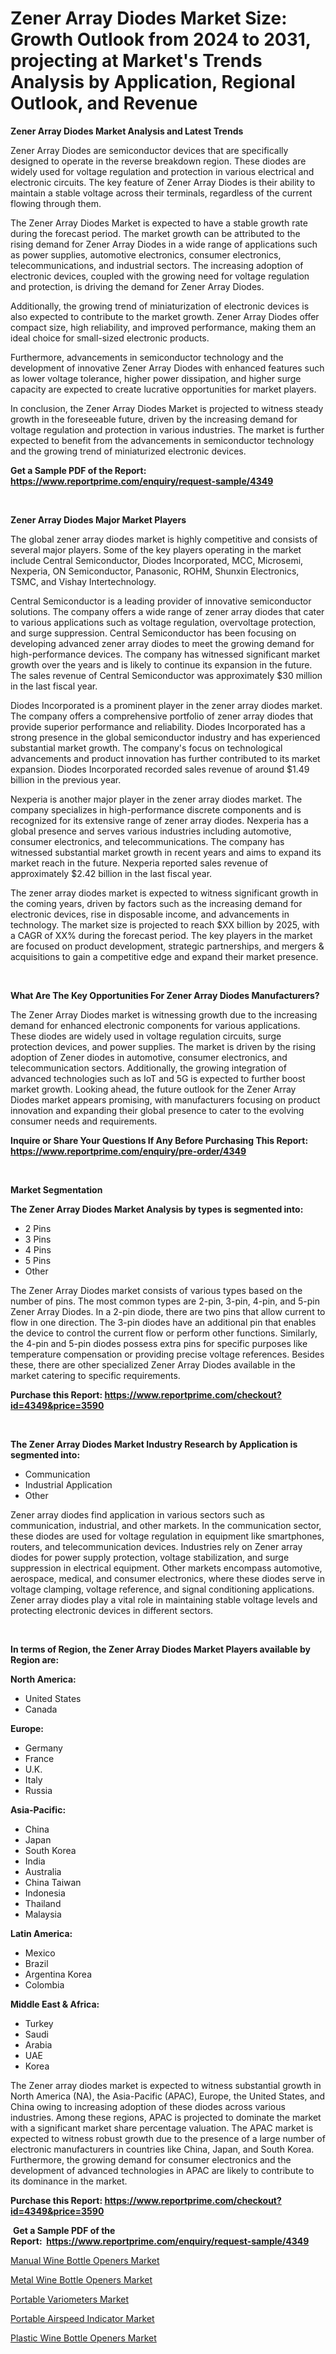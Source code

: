 <p><h1>Zener Array Diodes Market Size: Growth Outlook from 2024 to 2031, projecting at Market's Trends Analysis by Application, Regional Outlook, and Revenue</h1></p><p><strong>Zener Array Diodes Market Analysis and Latest Trends</strong></p>
<p><p>Zener Array Diodes are semiconductor devices that are specifically designed to operate in the reverse breakdown region. These diodes are widely used for voltage regulation and protection in various electrical and electronic circuits. The key feature of Zener Array Diodes is their ability to maintain a stable voltage across their terminals, regardless of the current flowing through them.</p><p>The Zener Array Diodes Market is expected to have a stable growth rate during the forecast period. The market growth can be attributed to the rising demand for Zener Array Diodes in a wide range of applications such as power supplies, automotive electronics, consumer electronics, telecommunications, and industrial sectors. The increasing adoption of electronic devices, coupled with the growing need for voltage regulation and protection, is driving the demand for Zener Array Diodes.</p><p>Additionally, the growing trend of miniaturization of electronic devices is also expected to contribute to the market growth. Zener Array Diodes offer compact size, high reliability, and improved performance, making them an ideal choice for small-sized electronic products.</p><p>Furthermore, advancements in semiconductor technology and the development of innovative Zener Array Diodes with enhanced features such as lower voltage tolerance, higher power dissipation, and higher surge capacity are expected to create lucrative opportunities for market players.</p><p>In conclusion, the Zener Array Diodes Market is projected to witness steady growth in the foreseeable future, driven by the increasing demand for voltage regulation and protection in various industries. The market is further expected to benefit from the advancements in semiconductor technology and the growing trend of miniaturized electronic devices.</p></p>
<p><strong>Get a Sample PDF of the Report:&nbsp; <a href="https://www.reportprime.com/enquiry/request-sample/4349">https://www.reportprime.com/enquiry/request-sample/4349</a></strong></p>
<p>&nbsp;</p>
<p><strong>Zener Array Diodes Major Market Players</strong></p>
<p><p>The global zener array diodes market is highly competitive and consists of several major players. Some of the key players operating in the market include Central Semiconductor, Diodes Incorporated, MCC, Microsemi, Nexperia, ON Semiconductor, Panasonic, ROHM, Shunxin Electronics, TSMC, and Vishay Intertechnology.</p><p>Central Semiconductor is a leading provider of innovative semiconductor solutions. The company offers a wide range of zener array diodes that cater to various applications such as voltage regulation, overvoltage protection, and surge suppression. Central Semiconductor has been focusing on developing advanced zener array diodes to meet the growing demand for high-performance devices. The company has witnessed significant market growth over the years and is likely to continue its expansion in the future. The sales revenue of Central Semiconductor was approximately $30 million in the last fiscal year.</p><p>Diodes Incorporated is a prominent player in the zener array diodes market. The company offers a comprehensive portfolio of zener array diodes that provide superior performance and reliability. Diodes Incorporated has a strong presence in the global semiconductor industry and has experienced substantial market growth. The company's focus on technological advancements and product innovation has further contributed to its market expansion. Diodes Incorporated recorded sales revenue of around $1.49 billion in the previous year.</p><p>Nexperia is another major player in the zener array diodes market. The company specializes in high-performance discrete components and is recognized for its extensive range of zener array diodes. Nexperia has a global presence and serves various industries including automotive, consumer electronics, and telecommunications. The company has witnessed substantial market growth in recent years and aims to expand its market reach in the future. Nexperia reported sales revenue of approximately $2.42 billion in the last fiscal year.</p><p>The zener array diodes market is expected to witness significant growth in the coming years, driven by factors such as the increasing demand for electronic devices, rise in disposable income, and advancements in technology. The market size is projected to reach $XX billion by 2025, with a CAGR of XX% during the forecast period. The key players in the market are focused on product development, strategic partnerships, and mergers & acquisitions to gain a competitive edge and expand their market presence.</p></p>
<p>&nbsp;</p>
<p><strong>What Are The Key Opportunities For Zener Array Diodes Manufacturers?</strong></p>
<p><p>The Zener Array Diodes market is witnessing growth due to the increasing demand for enhanced electronic components for various applications. These diodes are widely used in voltage regulation circuits, surge protection devices, and power supplies. The market is driven by the rising adoption of Zener diodes in automotive, consumer electronics, and telecommunication sectors. Additionally, the growing integration of advanced technologies such as IoT and 5G is expected to further boost market growth. Looking ahead, the future outlook for the Zener Array Diodes market appears promising, with manufacturers focusing on product innovation and expanding their global presence to cater to the evolving consumer needs and requirements.</p></p>
<p><strong>Inquire or Share Your Questions If Any Before Purchasing This Report: <a href="https://www.reportprime.com/enquiry/pre-order/4349">https://www.reportprime.com/enquiry/pre-order/4349</a></strong></p>
<p>&nbsp;</p>
<p><strong>Market Segmentation</strong></p>
<p><strong>The Zener Array Diodes Market Analysis by types is segmented into:</strong></p>
<p><ul><li>2 Pins</li><li>3 Pins</li><li>4 Pins</li><li>5 Pins</li><li>Other</li></ul></p>
<p><p>The Zener Array Diodes market consists of various types based on the number of pins. The most common types are 2-pin, 3-pin, 4-pin, and 5-pin Zener Array Diodes. In a 2-pin diode, there are two pins that allow current to flow in one direction. The 3-pin diodes have an additional pin that enables the device to control the current flow or perform other functions. Similarly, the 4-pin and 5-pin diodes possess extra pins for specific purposes like temperature compensation or providing precise voltage references. Besides these, there are other specialized Zener Array Diodes available in the market catering to specific requirements.</p></p>
<p><strong>Purchase this Report:&nbsp;<a href="https://www.reportprime.com/checkout?id=4349&price=3590">https://www.reportprime.com/checkout?id=4349&price=3590</a></strong></p>
<p>&nbsp;</p>
<p><strong>The Zener Array Diodes Market Industry Research by Application is segmented into:</strong></p>
<p><ul><li>Communication</li><li>Industrial Application</li><li>Other</li></ul></p>
<p><p>Zener array diodes find application in various sectors such as communication, industrial, and other markets. In the communication sector, these diodes are used for voltage regulation in equipment like smartphones, routers, and telecommunication devices. Industries rely on Zener array diodes for power supply protection, voltage stabilization, and surge suppression in electrical equipment. Other markets encompass automotive, aerospace, medical, and consumer electronics, where these diodes serve in voltage clamping, voltage reference, and signal conditioning applications. Zener array diodes play a vital role in maintaining stable voltage levels and protecting electronic devices in different sectors.</p></p>
<p>&nbsp;</p>
<p><strong>In terms of Region, the Zener Array Diodes Market Players available by Region are:</strong></p>
<p>
    <p> <strong> North America: </strong>
        <ul>
            <li>United States</li>
            <li>Canada</li>
        </ul>
        </p> 
    <p> <strong> Europe: </strong>
        <ul>
            <li>Germany</li>
            <li>France</li>
            <li>U.K.</li>
            <li>Italy</li>
            <li>Russia</li>
        </ul>
        </p> 
    <p> <strong> Asia-Pacific: </strong>
        <ul>
            <li>China</li>
            <li>Japan</li>
            <li>South Korea</li>
            <li>India</li>
            <li>Australia</li>
            <li>China Taiwan</li>
            <li>Indonesia</li>
            <li>Thailand</li>
            <li>Malaysia</li>
        </ul>
        </p> 
    <p> <strong> Latin America: </strong>
        <ul>
            <li>Mexico</li>
            <li>Brazil</li>
            <li>Argentina Korea</li>
            <li>Colombia</li>
        </ul>
        </p> 
    <p> <strong> Middle East & Africa: </strong>
        <ul>
            <li>Turkey</li>
            <li>Saudi</li>
            <li>Arabia</li>
            <li>UAE</li>
            <li>Korea</li>
        </ul>
    </p>
    </p>
<p><p>The Zener array diodes market is expected to witness substantial growth in North America (NA), the Asia-Pacific (APAC), Europe, the United States, and China owing to increasing adoption of these diodes across various industries. Among these regions, APAC is projected to dominate the market with a significant market share percentage valuation. The APAC market is expected to witness robust growth due to the presence of a large number of electronic manufacturers in countries like China, Japan, and South Korea. Furthermore, the growing demand for consumer electronics and the development of advanced technologies in APAC are likely to contribute to its dominance in the market.</p></p>
<p><strong>Purchase this Report: <a href="https://www.reportprime.com/checkout?id=4349&price=3590">https://www.reportprime.com/checkout?id=4349&price=3590</a></strong></p>
<p>&nbsp;<strong>Get a Sample PDF of the Report:&nbsp;&nbsp;<a href="https://www.reportprime.com/enquiry/request-sample/4349">https://www.reportprime.com/enquiry/request-sample/4349</a></strong></p>
<p><strong></strong></p>
<p><p><a href="https://www.linkedin.com/pulse/manual-wine-bottle-openers-market-size-share-amp-trends-kf23e/">Manual Wine Bottle Openers Market</a></p><p><a href="https://www.linkedin.com/pulse/metal-wine-bottle-openers-market-research-report-unlocks-idnye/">Metal Wine Bottle Openers Market</a></p><p><a href="https://issuu.com/reportprime-2/docs/portable-variometers-market-size-2030.pptx">Portable Variometers Market</a></p><p><a href="https://issuu.com/reportprime-2/docs/portable-airspeed-indicator-market-size-2030.pptx">Portable Airspeed Indicator Market</a></p><p><a href="https://www.linkedin.com/pulse/decoding-plastic-wine-bottle-openers-market-deep-dive-latest-mvwle/">Plastic Wine Bottle Openers Market</a></p></p>